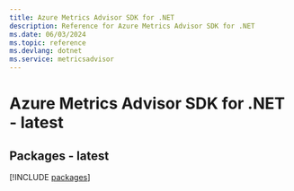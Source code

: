 ```yaml
---
title: Azure Metrics Advisor SDK for .NET
description: Reference for Azure Metrics Advisor SDK for .NET
ms.date: 06/03/2024
ms.topic: reference
ms.devlang: dotnet
ms.service: metricsadvisor
---
```

# Azure Metrics Advisor SDK for .NET - latest
## Packages - latest
[!INCLUDE [packages](metrics-advisor-index.md)]